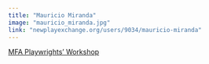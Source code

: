 ```yaml
---
title: "Mauricio Miranda"
image: "mauricio_miranda.jpg"
link: "newplayexchange.org/users/9034/mauricio-miranda"
---
```


[MFA Playwrights’ Workshop](/programs/mfa-playwrights-workshop)